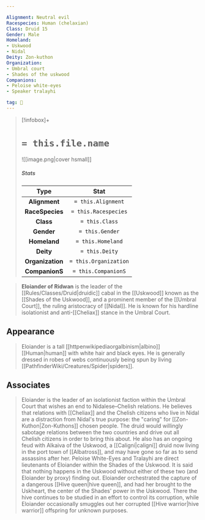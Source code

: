 ```yaml
---

Alignment: Neutral evil
Racespecies: Human (chelaxian)
Class: Druid 15
Gender: Male
Homeland:
- Uskwood
- Nidal
Deity: Zon-kuthon
Organization:
- Umbral court
- Shades of the uskwood
Companions:
- Peloise white-eyes
- Speaker tralayhi

tag: 👤️
---
```


> [!infobox]+
> #  `= this.file.name`
> ![[image.png|cover hsmall]]
> ##### Stats
> Type | Stat |
> :---: |:---:|
> **Alignment** | `= this.Alignment` |
> **RaceSpecies** | `= this.Racespecies` |
> **Class** | `= this.Class` |
> **Gender** | `= this.Gender` |
> **Homeland** | `= this.Homeland` |
> **Deity** | `= this.Deity` |
> **Organization** | `= this.Organization` |
> **CompanionS** | `= this.CompanionS` |



> **Eloiander of Ridwan** is the leader of the [[Rules/Classes/Druid|druidic]] cabal in the [[Uskwood]] known as the [[Shades of the Uskwood]], and a prominent member of the [[Umbral Court]], the ruling aristocracy of [[Nidal]]. He is known for his hardline isolationist and anti-[[Cheliax]] stance in the Umbral Court.


## Appearance

> Eloiander is a tall [[httpenwikipediaorgalbinism|albino]] [[Human|human]] with white hair and black eyes. He is generally dressed in robes of webs continuously being spun by living [[PathfinderWiki/Creatures/Spider|spiders]].


## Associates

> Eloiander is the leader of an isolationist faction within the Umbral Court that wishes an end to Nidalese–Chelish relations. He believes that relations with [[Cheliax]] and the Chelish citizens who live in Nidal are a distraction from Nidal's true purpose: the "caring" for [[Zon-Kuthon|Zon-Kuthons]] chosen people. The druid would willingly sabotage relations between the two countries and drive out all Chelish citizens in order to bring this about. He also has an ongoing feud with Alkaiva of the Uskwood, a [[Caligni|caligni]] druid now living in the port town of [[Albatross]], and may have gone so far as to send assassins after her.
> Peloise White-Eyes and Tralayhi are direct lieutenants of Eloiander within the Shades of the Uskwood. It is said that nothing happens in the Uskwood without either of these two (and Eloiander by proxy) finding out.
> Eloiander orchestrated the capture of a dangerous [[Hive queen|hive queen]], and had her brought to the Uskheart, the center of the Shades' power in the Uskwood. There the hive continues to be studied in an effort to control its corruption, while Eloiander occasionally smuggles out her corrupted [[Hive warrior|hive warrior]] offspring for unknown purposes.







